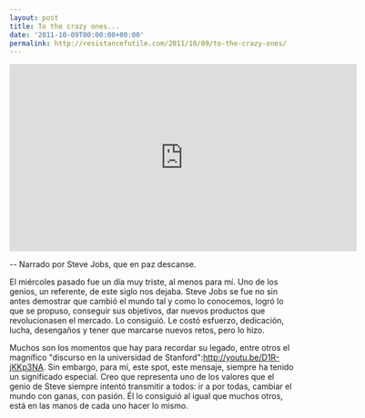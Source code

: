 ```yaml
---
layout: post
title: To the crazy ones...
date: '2011-10-09T00:00:00+00:00'
permalink: http://resistancefutile.com/2011/10/09/to-the-crazy-ones/
---
```

<iframe width="610" height="330" src="http://www.youtube.com/embed/8rwsuXHA7RA" frameborder="0" allowfullscreen></iframe>

-- Narrado por Steve Jobs, que en paz descanse.

El miércoles pasado fue un día muy triste, al menos para mí. Uno de los genios, un referente, de este siglo nos dejaba. Steve Jobs se fue no sin antes demostrar que cambió el mundo tal y como lo conocemos, logró lo que se propuso, conseguir sus objetivos, dar nuevos productos que revolucionasen el mercado. Lo consiguió. Le costó esfuerzo, dedicación, lucha, desengaños y tener que marcarse nuevos retos, pero lo hizo. 

Muchos son los momentos que hay para recordar su legado, entre otros el magnífico "discurso en la universidad de Stanford":http://youtu.be/D1R-jKKp3NA. Sin embargo, para mí, este spot, este mensaje, siempre ha tenido un significado especial. Creo que representa uno de los valores que el genio de Steve siempre intentó transmitir a todos: ir a por todas, cambiar el mundo con ganas, con pasión. Él lo consiguió al igual que muchos otros, está en las manos de cada uno hacer lo mismo. 
